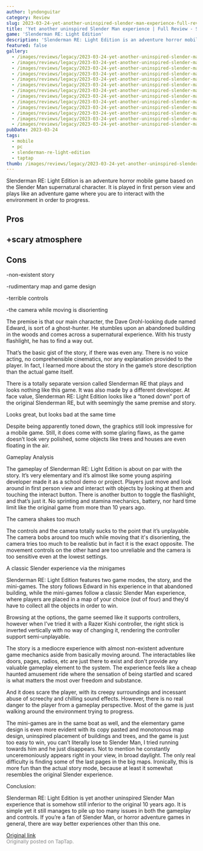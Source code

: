 ```yaml
---
author: lyndonguitar
category: Review
slug: 2023-03-24-yet-another-uninspired-slender-man-experience-full-review-slenderman-re-light-edition
title: 'Yet another uninspired Slender Man experience | Full Review - Slenderman RE: Light Edition'
game: 'Slenderman RE: Light Edition'
description: 'Slenderman RE: Light Edition is an adventure horror mobile game based on the Slender Man supernatural character. It is played in first person view and plays like an adventure game where you are to interact with the environment in order to progress.'
featured: false
gallery:
  - /images/reviews/legacy/2023-03-24-yet-another-uninspired-slender-man-experience--full-review---slenderman-re-light-edition-0.avif
  - /images/reviews/legacy/2023-03-24-yet-another-uninspired-slender-man-experience--full-review---slenderman-re-light-edition-1.avif
  - /images/reviews/legacy/2023-03-24-yet-another-uninspired-slender-man-experience--full-review---slenderman-re-light-edition-2.avif
  - /images/reviews/legacy/2023-03-24-yet-another-uninspired-slender-man-experience--full-review---slenderman-re-light-edition-3.avif
  - /images/reviews/legacy/2023-03-24-yet-another-uninspired-slender-man-experience--full-review---slenderman-re-light-edition-4.avif
  - /images/reviews/legacy/2023-03-24-yet-another-uninspired-slender-man-experience--full-review---slenderman-re-light-edition-5.avif
  - /images/reviews/legacy/2023-03-24-yet-another-uninspired-slender-man-experience--full-review---slenderman-re-light-edition-6.avif
  - /images/reviews/legacy/2023-03-24-yet-another-uninspired-slender-man-experience--full-review---slenderman-re-light-edition-7.avif
  - /images/reviews/legacy/2023-03-24-yet-another-uninspired-slender-man-experience--full-review---slenderman-re-light-edition-8.avif
  - /images/reviews/legacy/2023-03-24-yet-another-uninspired-slender-man-experience--full-review---slenderman-re-light-edition-9.avif
  - /images/reviews/legacy/2023-03-24-yet-another-uninspired-slender-man-experience--full-review---slenderman-re-light-edition-10.avif
  - /images/reviews/legacy/2023-03-24-yet-another-uninspired-slender-man-experience--full-review---slenderman-re-light-edition-11.avif
  - /images/reviews/legacy/2023-03-24-yet-another-uninspired-slender-man-experience--full-review---slenderman-re-light-edition-12.avif
pubDate: 2023-03-24
tags:
  - mobile
  - pc
  - slenderman-re-light-edition
  - taptap
thumb: /images/reviews/legacy/2023-03-24-yet-another-uninspired-slender-man-experience--full-review---slenderman-re-light-edition-0.avif
---
```


Slenderman RE: Light Edition is an adventure horror mobile game based on the Slender Man supernatural character. It is played in first person view and plays like an adventure game where you are to interact with the environment in order to progress.




## Pros



## +scary atmosphere




## Cons


-non-existent story

-rudimentary map and game design

-terrible controls

-the camera while moving is disorienting

The premise is that our main character, the Dave Grohl-looking dude named Edward, is sort of a ghost-hunter. He stumbles upon an abandoned building in the woods and comes across a supernatural experience. With his trusty flashlight, he has to find a way out.

That’s the basic gist of the story, if there was even any. There is no voice acting, no comprehensible cinematics, nor any explanation provided to the player. In fact, I learned more about the story in the game’s store description than the actual game itself.

There is a totally separate version called Slenderman RE that plays and looks nothing like this game. It was also made by a different developer. At face value, Slenderman RE: Light Edition looks like a “toned down” port of the original Slenderman RE, but with seemingly the same premise and story.

Looks great, but looks bad at the same time

Despite being apparently toned down, the graphics still look impressive for a mobile game. Still, it does come with some glaring flaws, as the game doesn’t look very polished, some objects like trees and houses are even floating in the air.

Gameplay Analysis

The gameplay of Slenderman RE: Light Edition is about on par with the story. It’s very elementary and it’s almost like some young aspiring developer made it as a school demo or project. Players just move and look around in first person view and interact with objects by looking at them and touching the interact button. There is another button to toggle the flashlight, and that’s just it. No sprinting and stamina mechanics, battery, nor hard time limit like the original game from more than 10 years ago.

The camera shakes too much

The controls and the camera totally sucks to the point that it’s unplayable. The camera bobs around too much while moving that it's disorienting, the camera tries too much to be realistic but in fact it is the exact opposite. The movement controls on the other hand are too unreliable and the camera is too sensitive even at the lowest settings.

A classic Slender experience via the minigames

Slenderman RE: Light Edition features two game modes, the story, and the mini-games. The story follows Edward in his experience in that abandoned building, while the mini-games follow a classic Slender Man experience, where players are placed in a map of your choice (out of four) and they’d have to collect all the objects in order to win.

Browsing at the options, the game seemed like it supports controllers, however when I’ve tried it with a Razer Kishi controller, the right stick is inverted vertically with no way of changing it, rendering the controller support semi-unplayable.

The story is a mediocre experience with almost non-existent adventure game mechanics aside from basically moving around. The interactables like doors, pages, radios, etc are just there to exist and don't provide any valuable gameplay element to the system. The experience feels like a cheap haunted amusement ride where the sensation of being startled and scared is what matters the most over freedom and substance.

And it does scare the player, with its creepy surroundings and incessant abuse of screechy and chilling sound effects. However, there is no real danger to the player from a gameplay perspective. Most of the game is just walking around the environment trying to progress.

The mini-games are in the same boat as well, and the elementary game design is even more evident with its copy pasted and monotonous map design, uninspired placement of buildings and trees, and the game is just too easy to win, you can’t literally lose to Slender Man, I tried running towards him and he just disappears. Not to mention he constantly unceremoniously appears right in your view, in broad daylight. The only real difficulty is finding some of the last pages in the big maps. Ironically, this is more fun than the actual story mode, because at least it somewhat resembles the original Slender experience.

Conclusion:

Slenderman RE: Light Edition is yet another uninspired Slender Man experience that is somehow still inferior to the original 10 years ago. It is simple yet it still manages to pile up too many issues in both the gameplay and controls. If you’re a fan of Slender Man, or horror adventure games in general, there are way better experiences other than this one.

[Original link](https://www.taptap.io/post/4880978)<br><span style="font-size: 0.95em; color: #888;">Originally posted on TapTap.</span>